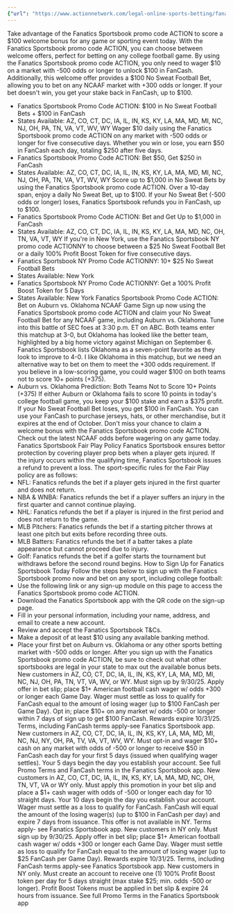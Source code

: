 ```yaml
---
{"url": "https://www.actionnetwork.com/legal-online-sports-betting/fanatics-sportsbook-promo-code-action-offers-100-bonus-for-ncaaf-games-today-including-auburn-vs-oklahoma", "title": "Fanatics Sportsbook Promo Code ACTION Offers $100 Bonus for NCAAF Games Today, Including Auburn vs. Oklahoma", "published": "2025-09-20T13:40:22.000Z", "source": "actionnetwork.com", "ingested": "2025-09-27"}
---
```


Take advantage of the Fanatics Sportsbook promo code ACTION to score a $100 welcome bonus for any game or sporting event today. With the Fanatics Sportsbook promo code ACTION, you can choose between welcome offers, perfect for betting on any college football game.
By using the Fanatics Sportsbook promo code ACTION, you only need to wager $10 on a market with -500 odds or longer to unlock $100 in FanCash. Additionally, this welcome offer provides a $100 No Sweat Football Bet, allowing you to bet on any NCAAF market with +300 odds or longer. If your bet doesn't win, you get your stake back in FanCash, up to $100.
- Fanatics Sportsbook Promo Code ACTION: $100 in No Sweat Football Bets + $100 in FanCash
- States Available: AZ, CO, CT, DC, IA, IL, IN, KS, KY, LA, MA, MD, MI, NC, NJ, OH, PA, TN, VA, VT, WV, WY
Wager $10 daily using the Fanatics Sportsbook promo code ACTION on any market with -500 odds or longer for five consecutive days. Whether you win or lose, you earn $50 in FanCash each day, totaling $250 after five days.
- Fanatics Sportsbook Promo Code ACTION: Bet $50, Get $250 in FanCash
- States Available: AZ, CO, CT, DC, IA, IL, IN, KS, KY, LA, MA, MD, MI, NC, NJ, OH, PA, TN, VA, VT, WV, WY
Score up to $1,000 in No Sweat Bets by using the Fanatics Sportsbook promo code ACTION. Over a 10-day span, enjoy a daily No Sweat Bet, up to $100. If your No Sweat Bet (-500 odds or longer) loses, Fanatics Sportsbook refunds you in FanCash, up to $100.
- Fanatics Sportsbook Promo Code ACTION: Bet and Get Up to $1,000 in FanCash
- States Available: AZ, CO, CT, DC, IA, IL, IN, KS, KY, LA, MA, MD, NC, OH, TN, VA, VT, WY
If you're in New York, use the Fanatics Sportsbook NY promo code ACTIONNY to choose between a $25 No Sweat Football Bet or a daily 100% Profit Boost Token for five consecutive days.
- Fanatics Sportsbook NY Promo Code ACTIONNY: 10+ $25 No Sweat Football Bets
- States Available: New York
- Fanatics Sportsbook NY Promo Code ACTIONNY: Get a 100% Profit Boost Token for 5 Days
- States Available: New York
Fanatics Sportsbook Promo Code ACTION: Bet on Auburn vs. Oklahoma NCAAF Game
Sign up now using the Fanatics Sportsbook promo code ACTION and claim your No Sweat Football Bet for any NCAAF game, including Auburn vs. Oklahoma. Tune into this battle of SEC foes at 3:30 p.m. ET on ABC.
Both teams enter this matchup at 3-0, but Oklahoma has looked like the better team, highlighted by a big home victory against Michigan on September 6. Fanatics Sportsbook lists Oklahoma as a seven-point favorite as they look to improve to 4-0.
I like Oklahoma in this matchup, but we need an alternative way to bet on them to meet the +300 odds requirement. If you believe in a low-scoring game, you could wager $100 on both teams not to score 10+ points (+375).
- Auburn vs. Oklahoma Prediction: Both Teams Not to Score 10+ Points (+375)
If either Auburn or Oklahoma fails to score 10 points in today's college football game, you keep your $100 stake and earn a $375 profit. If your No Sweat Football Bet loses, you get $100 in FanCash. You can use your FanCash to purchase jerseys, hats, or other merchandise, but it expires at the end of October.
Don't miss your chance to claim a welcome bonus with the Fanatics Sportsbook promo code ACTION. Check out the latest NCAAF odds before wagering on any game today.
Fanatics Sportsbook Fair Play Policy
Fanatics Sportsbook ensures bettor protection by covering player prop bets when a player gets injured. If the injury occurs within the qualifying time, Fanatics Sportsbook issues a refund to prevent a loss.
The sport-specific rules for the Fair Play policy are as follows:
- NFL: Fanatics refunds the bet if a player gets injured in the first quarter and does not return.
- NBA & WNBA: Fanatics refunds the bet if a player suffers an injury in the first quarter and cannot continue playing.
- NHL: Fanatics refunds the bet if a player is injured in the first period and does not return to the game.
- MLB Pitchers: Fanatics refunds the bet if a starting pitcher throws at least one pitch but exits before recording three outs.
- MLB Batters: Fanatics refunds the bet if a batter takes a plate appearance but cannot proceed due to injury.
- Golf: Fanatics refunds the bet if a golfer starts the tournament but withdraws before the second round begins.
How to Sign Up for Fanatics Sportsbook Today
Follow the steps below to sign up with the Fanatics Sportsbook promo now and bet on any sport, including college football:
- Use the following link or any sign-up module on this page to access the Fanatics Sportsbook promo code ACTION.
- Download the Fanatics Sportsbook app with the QR code on the sign-up page.
- Fill in your personal information, including your name, address, and email to create a new account.
- Review and accept the Fanatics Sportsbook T&Cs.
- Make a deposit of at least $10 using any available banking method.
- Place your first bet on Auburn vs. Oklahoma or any other sports betting market with -500 odds or longer.
After you sign up with the Fanatics Sportsbook promo code ACTION, be sure to check out what other sportsbooks are legal in your state to max out the available bonus bets.
New customers in AZ, CO, CT, DC, IA, IL, IN, KS, KY, LA, MA, MD, MI, NC, NJ, OH, PA, TN, VT, VA, WV, or WY. Must sign up by 9/30/25. Apply offer in bet slip; place $1+ American football cash wager w/ odds +300 or longer each Game Day. Wager must settle as loss to qualify for FanCash equal to the amount of losing wager (up to $100 FanCash per Game Day). Opt in; place $10+ on any market w/ odds -500 or longer within 7 days of sign up to get $100 FanCash. Rewards expire 10/31/25. Terms, including FanCash terms apply-see Fanatics Sportsbook app.
New customers in AZ, CO, CT, DC, IA, IL, IN, KS, KY, LA, MA, MD, MI, NC, NJ, NY, OH, PA, TV, VA, VT, WV, WY. Must opt-in and wager $10+ cash on any market with odds of -500 or longer to receive $50 in FanCash each day for your first 5 days (issued when qualifying wager settles). Your 5 days begin the day you establish your account. See full Promo Terms and FanCash terms in the Fanatics Sportsbook app.
New customers in AZ, CO, CT, DC, IA, IL, IN, KS, KY, LA, MA, MD, NC, OH, TN, VT, VA or WY only. Must apply this promotion in your bet slip and place a $1+ cash wager with odds of -500 or longer each day for 10 straight days. Your 10 days begin the day you establish your account. Wager must settle as a loss to qualify for FanCash. FanCash will equal the amount of the losing wager(s) (up to $100 in FanCash per day) and expire 7 days from issuance. This offer is not available in NY. Terms apply- see Fanatics Sportsbook app.
New customers in NY only. Must sign up by 9/30/25. Apply offer in bet slip; place $1+ American football cash wager w/ odds +300 or longer each Game Day. Wager must settle as loss to qualify for FanCash equal to the amount of losing wager (up to $25 FanCash per Game Day). Rewards expire 10/31/25. Terms, including FanCash terms apply-see Fanatics Sportsbook app.
New customers in NY only. Must create an account to receive one (1) 100% Profit Boost token per day for 5 days straight (max stake $25; min. odds -500 or longer). Profit Boost Tokens must be applied in bet slip & expire 24 hours from issuance. See full Promo Terms in the Fanatics Sportsbook app
